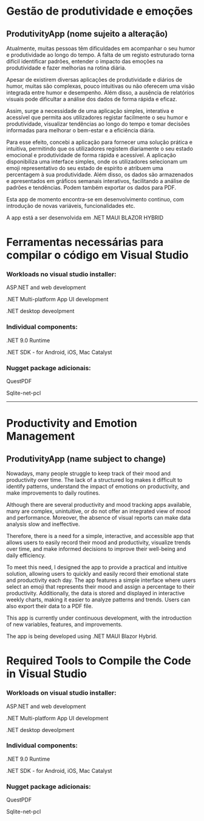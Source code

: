 # Gestão de produtividade e emoções
## ProdutivityApp (nome sujeito a alteração)

Atualmente, muitas pessoas têm dificuldades em acompanhar o seu humor e produtividade ao longo do tempo. A falta de um registo estruturado torna difícil identificar padrões, entender o impacto das emoções na produtividade e fazer melhorias na rotina diária. 

Apesar de existirem diversas aplicações de produtividade e diários de humor, muitas são complexas, pouco intuitivas ou não oferecem uma visão integrada entre humor e desempenho. Além disso, a ausência de relatórios visuais pode dificultar a análise dos dados de forma rápida e eficaz. 

Assim, surge a necessidade de uma aplicação simples, interativa e acessível que permita aos utilizadores registar facilmente o seu humor e produtividade, visualizar tendências ao longo do tempo e tomar decisões informadas para melhorar o bem-estar e a eficiência diária. 

Para esse efeito, concebi a aplicação para fornecer uma solução prática e intuitiva, permitindo que os utilizadores registem diariamente o seu estado emocional e produtividade de forma rápida e acessível. A aplicação disponibiliza uma interface simples, onde os utilizadores selecionam um emoji representativo do seu estado de espírito e atribuem uma percentagem à sua produtividade. Além disso, os dados são armazenados e apresentados em gráficos semanais interativos, facilitando a análise de padrões e tendências. Podem também exportar os dados para PDF.

Esta app de momento encontra-se em desenvolvimento continuo, com introdução de novas variáveis, funcionalidades etc.

A app está a ser desenvolvida em .NET MAUI BLAZOR HYBRID


# Ferramentas necessárias para compilar o código em Visual Studio

### Workloads no visual studio installer:

ASP.NET and web development

.NET Multi-platform App UI development

.NET desktop deveolpment

### Individual components:

.NET 9.0 Runtime

.NET SDK - for Android, iOS, Mac Catalyst



### Nugget package adicionais:

QuestPDF

Sqlite-net-pcl


----

# Productivity and Emotion Management

## ProdutivityApp (name subject to change)


Nowadays, many people struggle to keep track of their mood and productivity over time. The lack of a structured log makes it difficult to identify patterns, understand the impact of emotions on productivity, and make improvements to daily routines.

Although there are several productivity and mood tracking apps available, many are complex, unintuitive, or do not offer an integrated view of mood and performance. Moreover, the absence of visual reports can make data analysis slow and ineffective.

Therefore, there is a need for a simple, interactive, and accessible app that allows users to easily record their mood and productivity, visualize trends over time, and make informed decisions to improve their well-being and daily efficiency.

To meet this need, I designed the app to provide a practical and intuitive solution, allowing users to quickly and easily record their emotional state and productivity each day. The app features a simple interface where users select an emoji that represents their mood and assign a percentage to their productivity. Additionally, the data is stored and displayed in interactive weekly charts, making it easier to analyze patterns and trends. Users can also export their data to a PDF file.

This app is currently under continuous development, with the introduction of new variables, features, and improvements.

The app is being developed using .NET MAUI Blazor Hybrid.

# Required Tools to Compile the Code in Visual Studio

### Workloads on visual studio installer:

ASP.NET and web development

.NET Multi-platform App UI development

.NET desktop deveolpment

### Individual components:

.NET 9.0 Runtime

.NET SDK - for Android, iOS, Mac Catalyst

### Nugget package adicionais:

QuestPDF

Sqlite-net-pcl


